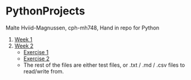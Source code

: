 # PythonProjects
 Malte Hviid-Magnussen, cph-mh748, Hand in repo for Python

1. [Week 1](https://github.com/MalteMagnussen/PythonProjects/blob/master/week1/01%20Exercise.ipynb)
2. [Week 2](https://github.com/MalteMagnussen/PythonProjects/blob/master/week2/Exercises)
    - [Exercise 1](https://github.com/MalteMagnussen/PythonProjects/blob/master/week2/Exercises/one.py)
    - [Exercise 2](https://github.com/MalteMagnussen/PythonProjects/blob/master/week2/Exercises/utils.py)
    - The rest of the files are either test files, or .txt / .md / .csv files to read/write from. 
